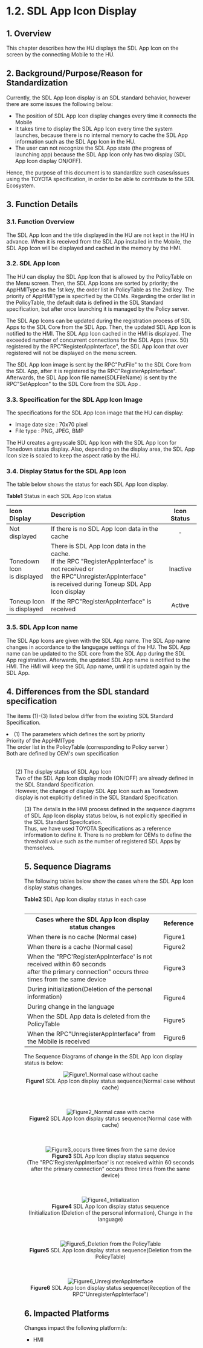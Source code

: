 # 1.2. SDL App Icon Display
## 1. Overview
This chapter describes how the HU displays the SDL App Icon on the screen by the connecting Mobile to the HU.
## 2. Background/Purpose/Reason for Standardization
Currently, the SDL App Icon display is an SDL standard behavior, however there are some issues the following below:
- The position of SDL App Icon display changes every time it connects the Mobile
- It takes time to display the SDL App Icon every time the system launches, because there is no internal memory to cache the SDL App information such as the SDL App Icon in the HU.
- The user can not recognize the SDL App state (the progress of launching app) because the SDL App Icon only has two display (SDL App Icon display ON/OFF).

Hence, the purpose of this document is to standardize such cases/issues using the TOYOTA specification, in order to be able to contribute to the SDL Ecosystem.
## 3. Function Details
### 3.1. Function Overview
The SDL App Icon and the title displayed in the HU are not kept in the HU in advance.
When it is received from the SDL App installed in the Mobile, the SDL App Icon will be displayed and cached in the memory by the HMI.
### 3.2. SDL App Icon
The HU can display the SDL App Icon that is allowed by the PolicyTable on the Menu screen.
Then, the SDL App Icons are sorted by priority; the AppHMIType as the 1st key, the order list in PolicyTable as the 2nd key.
The priority of AppHMIType is specified by the OEMs.
Regarding the order list in the PolicyTable, the default data is defined in the SDL Standard specification, but after once launching it is managed by the Policy server.

The SDL App Icons can be updated during the registration process of SDL Apps to the SDL Core from the SDL App.
Then, the updated SDL App Icon is notified to the HMI.
The SDL App Icon cached in the HMI is displayed.
The exceeded number of concurrent connections for the SDL Apps (max. 50) registered by the RPC"RegisterAppInterface", the SDL App Icon that over registered will not be displayed on the menu screen.

The SDL App Icon image is sent by the RPC"PutFile" to the SDL Core from the SDL App, after it is registered by the RPC"RegisterAppInterface".
Afterwards, the SDL App Icon file name(SDLFileName) is sent by the RPC"SetAppIcon" to the SDL Core from the SDL App .
### 3.3. Specification for the SDL App Icon Image
The specifications for the SDL App Icon image that the HU can display:
- Image date size : 70x70 pixel
- File type : PNG, JPEG, BMP

The HU creates a greyscale SDL App Icon with the SDL App Icon for Tonedown status display.
Also, depending on the display area, the SDL App Icon size is scaled to keep the aspect ratio by the HU.
### 3.4. Display Status for the SDL App Icon
The table below shows the status for each SDL App Icon display.

**Table1** Status in each SDL App Icon status

| Icon Display | Description | Icon Status |
|:---|:---|:---:|
| Not displayed | If there is no SDL App Icon data in the cache | - |
| Tonedown Icon <br>is displayed | There is SDL App Icon data in the cache.<br>If the RPC "RegisterAppInterface" is not received or <br>the RPC"UnregisterAppInterface" <br>is received during Toneup SDL App Icon display | Inactive |
| Toneup Icon <br>is displayed | If the RPC"RegisterAppInterface" is received | Active |

### 3.5. SDL App Icon name
The SDL App Icons are given with the SDL App name.
The SDL App name changes in accordance to the langugage settings of the HU.
The SDL App name can be updated to the SDL core from the SDL App during the SDL App registration.
Afterwards, the updated SDL App name is notified to the HMI.
The HMI will keep the SDL App name, until it is updated again by the SDL App.
## 4. Differences from the SDL standard specification
The items (1)-(3) listed below differ from the existing SDL Standard Specification.

<li> (1) The parameters which defines the sort by priority<br>
Priority of the AppHMIType<br>
The order list in the PolicyTable (corresponding to Policy server )<br>
Both are defined by OEM's own specification</li><br>
<ol> (2) The display status of SDL App Icon<br>
Two of the SDL App Icon display mode (ON/OFF) are already defined in the SDL Standard Specification.<br>
However, the change of display SDL App Icon such as Tonedown display is not explicitly defined in the SDL Standard Specification.<br>
<ol> (3) The details in the HMI process defined in the sequence diagrams of SDL App Icon display status below, is not explicitly specified in the SDL Standard Specifcation.<br>
Thus, we have used TOYOTA Specifications as a reference information to define it.
There is no problem for OEMs to define the threshold value such as the number of registered SDL Apps by themselves.

## 5. Sequence Diagrams
The following tables below show the cases where the SDL App Icon display status changes.

**Table2** SDL App Icon display status in each case
<table align="left">
<tr><th> Cases where the SDL App Icon display status changes </th><th> Reference </th></tr>
<tr><td> When there is no cache (Normal case) </td><td> Figure1 </td></tr>
<tr><td> When there is a cache (Normal case) </td><td> Figure2 </td></tr>
<tr><td> When the "RPC'RegisterAppInterface' is not received within 60 seconds <br>after the primary connection" occurs three times from the same device </td><td> Figure3 </td></tr>
<tr><td> During initialization(Deletion of the personal information) </td><td rowspan="2"> Figure4 </td></tr>
<tr><td> During change in the language </td></tr>
<tr><td> When the SDL App data is deleted from the PolicyTable </td><td> Figure5 </td></tr>
<tr><td> When the RPC"UnregisterAppInterface" from the Mobile is received </td><td> Figure6 </td></tr>
</table>

The Sequence Diagrams of change in the SDL App Icon display status is below:

<div align="center">

![Figure1_Normal case without cache](./assets/figure1_normal_case_without_cache.png)<br>
**Figure1** SDL App Icon display status sequence(Normal case without cache)
<br><br><br>

![Figure2_Normal case with cache](./assets/figure2_normal_case_with_cache.png)<br>
**Figure2** SDL App Icon display status sequence(Normal case with cache)
<br><br><br>

![Figure3_occurs three times from the same device](./assets/figure3_occurs_three_times_from_the_same_device.png)<br>
**Figure3** SDL App Icon display status sequence<br>(The "RPC'RegisterAppInterface' is not received within 60 seconds after the primary connection" occurs three times from the same device)
<br><br><br>

![Figure4_Initialization](./assets/figure4_initialization.png)<br>
**Figure4** SDL App Icon display status sequence<br>(Initialization (Deletion of the personal information), Change in the language)
<br><br><br>

![Figure5_Deletion from the PolicyTable](./assets/figure5_deletion_from_the_policytable.png)<br>
**Figure5** SDL App Icon display status sequence(Deletion from the PolicyTable)
<br><br><br>

![Figure6_UnregisterAppInterface](./assets/figure6_unregisterappinterface.png)<br>
**Figure6** SDL App Icon display status sequence(Reception of the RPC"UnregisterAppInterface")

</div>

## 6. Impacted Platforms
Changes impact the following platform/s:
- HMI
